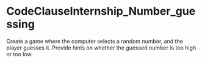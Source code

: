 # CodeClauseInternship_Number_guessing
Create a game where the computer selects a random number, and the player guesses it. Provide hints on whether the guessed number is too high or too low.
